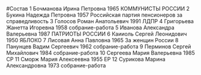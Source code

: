 #Состав
1 Бочманова Ирина Петровна 1965 КОММУНИСТЫ РОССИИ
2 Букина Надежда Петровна 1957 Российская партия пенсионеров за справедливость
3 Голосов Роман Анатольевич 1991 ЛДПР
4 Григорьева Жанетта Игоревна 1958 собрание-работа
5 Иванова Александра Валерьевна 1987 ПАТРИОТЫ РОССИИ
6 Каииоль Сергей Леонидович 1950 ЯБЛОКО
7 Лисовая Анна Павловна 1965 За женщин России
8 Панунцев Вадим Сергеевич 1962 собрание-работа
9 Перминов Сергей Михайлович 1984 собрание-работа
10 Сергеева Мария Валерьевна 1985 СР
11 Сморж Мария Алексеевна 1955 ЕР
12 Сурикова Марина Александровна 1973 собрание-работа
